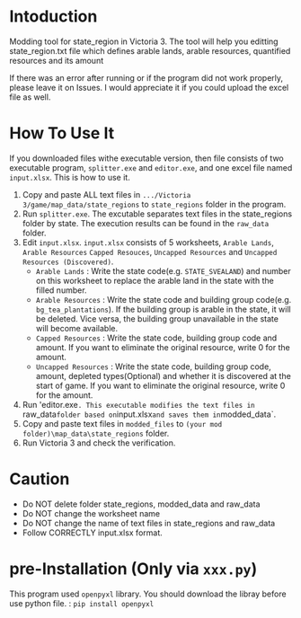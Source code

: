 # Intoduction
Modding tool for state_region in Victoria 3. The tool will help you editting state_region.txt file which defines arable lands, arable resources, quantified resources and its amount

If there was an error after running or if the program did not work properly, please leave it on Issues. I would appreciate it if you could upload the excel file as well.

# How To Use It
If you downloaded files withe executable version, then file consists of two executable program, `splitter.exe` and `editor.exe`, and one excel file named `input.xlsx`. This is how to use it.
 1. Copy and paste ALL text files in `.../Victoria 3/game/map_data/state_regions` to `state_regions` folder in the program.
 2. Run `splitter.exe`. The excutable separates text files in the state_regions folder by state. The execution results can be found in the `raw_data` folder.
 3. Edit `input.xlsx`. `input.xlsx` consists of 5 worksheets, `Arable Lands`, `Arable Resources`  `Capped Resouces`, `Uncapped Resources` and `Uncapped Resources (Discovered)`.
    * `Arable Lands` : Write the state code(e.g. `STATE_SVEALAND`) and number on this worksheet to replace the arable land in the state with the filled number.
    * `Arable Resources` : Write the state code and building group code(e.g. `bg_tea_plantations`). If the building group is arable in the state, it will be deleted. Vice versa, the building group unavailable in the state will become available.
    * `Capped Resources` : Write the state code, building group code and amount. If you want to eliminate the original resource, write 0 for the amount.
    * `Uncapped Resources` : Write the state code, building group code, amount, depleted types(Optional) and whether it is discovered at the start of game. If you want to eliminate the original resource, write 0 for the amount.
 4. Run 'editor.exe`. This executable modifies the text files in `raw_data` folder based on `input.xlsx` and saves them in `modded_data`.
 5. Copy and paste text files in `modded_files` to `(your mod folder)\map_data\state_regions` folder.
 6. Run Victoria 3 and check the verification.
 
 # Caution
 * Do NOT delete folder state_regions, modded_data and raw_data
 * Do NOT change the worksheet name
 * Do NOT change the name of text files in state_regions and raw_data
 * Follow CORRECTLY input.xlsx format.
 
 # pre-Installation (Only via `xxx.py`)
 This program used `openpyxl` library. You should download the libray before use python file. : `pip install openpyxl`
